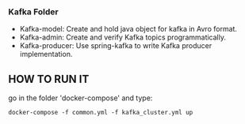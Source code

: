 ### Kafka Folder

- Kafka-model: Create and hold java object for kafka in Avro format.
- Kafka-admin: Create and verify Kafka topics programmatically.
- Kafka-producer: Use spring-kafka to write Kafka producer implementation.



## HOW TO RUN IT 

go in the folder 'docker-compose' and type:

```
docker-compose -f common.yml -f kafka_cluster.yml up
```

